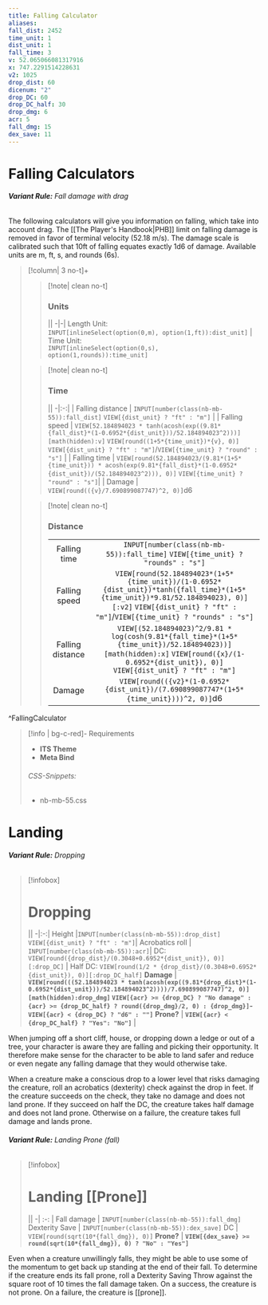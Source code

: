 ```yaml
---
title: Falling Calculator
aliases: 
fall_dist: 2452
time_unit: 1
dist_unit: 1
fall_time: 3
v: 52.065066081317916
x: 747.2291514228631
v2: 1025
drop_dist: 60
dicenum: "2"
drop_DC: 60
drop_DC_half: 30
drop_dmg: 6
acr: 5
fall_dmg: 15
dex_save: 11
---
```

# Falling Calculators

###### **Variant Rule:** Fall damage with drag
The following calculators will give you information on falling, which take into account drag. The [[The Player's Handbook|PHB]] limit on falling damage is removed in favor of terminal velocity (52.18 m/s). The damage scale is calibrated such that 10ft of falling equates exactly 1d6 of damage. Available units are m, ft, s, and rounds (6s).

> [!column| 3 no-t]+
>> [!note| clean no-t]
>>  ### **Units**
>> ||
>> -|-|
>> Length Unit:<BR />`INPUT[inlineSelect(option(0,m), option(1,ft)):dist_unit]` | Time Unit:<BR />`INPUT[inlineSelect(option(0,s), option(1,rounds)):time_unit]`
>
>> [!note| clean no-t]
>>  ### **Time**
>> ||
>> -|:-:|
>> | Falling distance | `INPUT[number(class(nb-mb-55)):fall_dist]` `VIEW[{dist_unit} ? "ft" : "m"]`                                                                                                     |
>> | Falling speed   | `VIEW[52.184894023 * tanh(acosh(exp((9.81*{fall_dist}*(1-0.6952*{dist_unit}))/52.184894023^2)))][math(hidden):v]` `VIEW[round((1+5*{time_unit})*{v}, 0)]` `VIEW[{dist_unit} ? "ft" : "m"]`/`VIEW[{time_unit} ? "round" : "s"]` |
>> | Falling time | `VIEW[round(52.184894023/(9.81*(1+5*{time_unit})) * acosh(exp(9.81*{fall_dist}*(1-0.6952*{dist_unit})/(52.184894023^2))), 0)]` `VIEW[{time_unit} ? "round" : "s"]`|
>> | Damage           | `VIEW[round(({v}/7.690899087747)^2, 0)]`d6 
>
>> [!note| clean no-t]
>>  ### **Distance**
>> 
>> | | |
>> |:-:|:-:|
>> | Falling time     | `INPUT[number(class(nb-mb-55)):fall_time]` `VIEW[{time_unit} ? "rounds" : "s"]` |
>> | Falling speed    | `VIEW[round(52.184894023*(1+5*{time_unit})/(1-0.6952*{dist_unit})*tanh({fall_time}*(1+5*{time_unit})*9.81/52.184894023), 0)][:v2]` `VIEW[{dist_unit} ? "ft" : "m"]`/`VIEW[{time_unit} ? "rounds" : "s"]` |
>> | Falling distance | `VIEW[(52.184894023)^2/9.81 * log(cosh(9.81*{fall_time}*(1+5*{time_unit})/52.184894023))][math(hidden):x]` `VIEW[round({x}/(1-0.6952*{dist_unit}), 0)]` `VIEW[{dist_unit} ? "ft" : "m"]` |
>> | Damage           | `VIEW[round(({v2}*(1-0.6952*{dist_unit})/(7.690899087747*(1+5*{time_unit})))^2, 0)]`d6  |
>
^FallingCalculator

> [!info | bg-c-red]- Requirements
> * **ITS Theme**
> * **Meta Bind**
>  ###### CSS-Snippets:
> * nb-mb-55.css

# Landing
###### **Variant Rule:** Dropping

> [!infobox]
> # Dropping
> ||
> -|:-:|
> Height |`INPUT[number(class(nb-mb-55)):drop_dist]` `VIEW[{dist_unit} ? "ft" : "m"]`|
> Acrobatics roll | `INPUT[number(class(nb-mb-55)):acr]`|
> DC:  `VIEW[round({drop_dist}/(0.3048+0.6952*{dist_unit}), 0)][:drop_DC]` | Half DC: `VIEW[round(1/2 * {drop_dist}/(0.3048+0.6952*{dist_unit}), 0)][:drop_DC_half]`
> **Damage** | **`VIEW[round(((52.184894023 * tanh(acosh(exp((9.81*{drop_dist}*(1-0.6952*{dist_unit}))/52.184894023^2))))/7.690899087747)^2, 0)][math(hidden):drop_dmg]` `VIEW[{acr} >= {drop_DC} ? "No damage" : {acr} >= {drop_DC_half} ? round({drop_dmg}/2, 0) : {drop_dmg}]`­`VIEW[{acr} < {drop_DC} ? "d6" : ""]`**
> **Prone?** | **`VIEW[{acr} < {drop_DC_half} ? "Yes": "No"]`** |

When jumping off a short cliff, house, or dropping down a ledge or out of a tree, your character is aware they are falling and picking their opportunity. It therefore make sense for the character to be able to land safer and reduce or even negate any falling damage that they would otherwise take. 

When a creature make a conscious drop to a lower level that risks damaging the creature, roll an acrobatics (dexterity) check against the drop in feet. If the creature succeeds on the check, they take no damage and does not land prone. If they succeed on half the DC, the creature takes half damage and does not land prone. Otherwise on a failure, the creature takes full damage and lands prone.

###### **Variant Rule:** Landing Prone (fall)
> [!infobox]
> # Landing [[Prone]]
> ||
> -| :-: |
> Fall damage | `INPUT[number(class(nb-mb-55)):fall_dmg]`
> Dexterity Save | `INPUT[number(class(nb-mb-55)):dex_save]`
> DC | `VIEW[round(sqrt(10*{fall_dmg}), 0)]`
> **Prone?** | **`VIEW[{dex_save} >= round(sqrt(10*{fall_dmg}), 0) ? "No" : "Yes"]`**

Even when a creature unwillingly falls, they might be able to use some of the momentum to get back up standing at the end of their fall. To determine if the creature ends its fall prone, roll a Dexterity Saving Throw against the square root of 10 times the fall damage taken. On a success, the creature is not prone. On a failure, the creature is [[prone]].